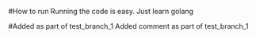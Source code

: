 #How to run
Running the code is easy. Just learn golang

#Added as part of test_branch_1
Added comment as part of test_branch_1
